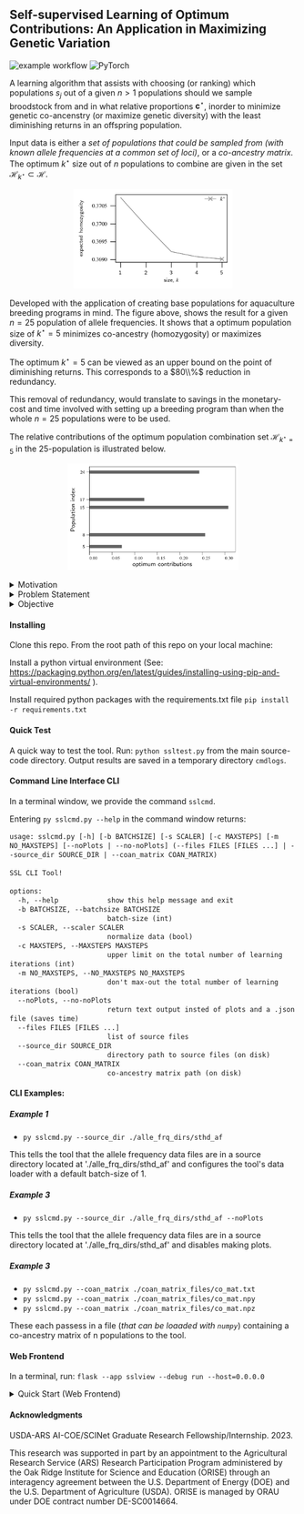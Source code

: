     
## Self-supervised Learning of Optimum Contributions: An Application in Maximizing Genetic Variation
![example workflow](https://github.com/delomast/maxFounderDiversity/actions/workflows/ci.yml/badge.svg?event=push)
![PyTorch](https://img.shields.io/badge/PyTorch-%23EE4C2C.svg?style=flat&logo=PyTorch&logoColor=red&labelColor=white)

A learning algorithm that assists with choosing (or ranking) which populations $s_j$ out of a given $n>1$ populations should we sample broodstock from and in what relative proportions $\mathbf{c}^\star$, inorder to minimize genetic co-ancenstry (or maximize genetic diversity) with the least diminishing returns in an offspring population. 

Input data is either a *set of populations that could be sampled from (with known allele frequencies at a common set of loci)*, or a *co-ancestry matrix*. The optimum ${k}^\star$ size out of $n$ populations to combine are given in the set $\mathcal{H}_{{k}^\star}\subset\mathcal{H}$.

<p align="center">
<picture>
  <source style="mix-blend-mode: luminosity;" media="(prefers-color-scheme: dark)" srcset="static/svdirs/dev-session/alle_frq_dirs/sthd_af/rdim1_plt.png" width="300">
  <source style="mix-blend-mode: luminosity;" media="(prefers-color-scheme: light)" srcset="static/svdirs/dev-session/alle_frq_dirs/sthd_af/rdim1_plt.png" width="300">
  <img style="mix-blend-mode: luminosity" src="static/svdirs/dev-session/alle_frq_dirs/sthd_af/rdim1_plt.png" width="280">
</picture>
<p>

Developed with the application of creating base populations for aquaculture breeding programs in mind. The figure above, shows the result for a given $n=25$ population of allele frequencies. It shows that a optimum population size of ${k}^\star=5$ minimizes co-ancestry (homozygosity) or maximizes diversity. 

The optimum ${k}^\star=5$ can be viewed as an upper bound on the point of diminishing returns. This corresponds to a $80\\%$ reduction in redundancy. 

This removal of redundancy, would translate to savings in the monetary-cost and time involved with setting up a breeding program than when the whole $n=25$ populations were to be used. 

The relative contributions of the optimum population combination set $\mathcal{H}_{{k}^\star=5}$ in the $25$-population is illustrated below. 
<p align="center">
<picture>
  <source style="mix-blend-mode: luminosity;" media="(prefers-color-scheme: dark)" srcset="static/svdirs/dev-session/alle_frq_dirs/sthd_af/ctrbs_bar.png" width="300">
  <source style="mix-blend-mode: luminosity;" media="(prefers-color-scheme: light)" srcset="static/svdirs/dev-session/alle_frq_dirs/sthd_af/ctrbs_bar.png" width="300">
  <img style="mix-blend-mode: luminosity;" src="static/svdirs/dev-session/alle_frq_dirs/sthd_af/ctrbs_bar.png" width="300">
</picture>
</p>


<details>
<summary>Motivation</summary>
Diversity of traits in living organisms is controlled by inherited genes. 
Therefore, the success of selective breeding tasks using genetic data predominant in the agricultural sciences is highly correlated with the degree of genetic variants present in the founding populations used for that breeding program. Today, genetic data can be digitally synthesized broadening the genetic variation range that can be obtained for founding a breeding program. A large number of populations, say $n \ge 50$ can now be surveyed as possible candidates that could be in the founder set.


Given a number of populations, $n$, we typically want to select $k\le n$ founding populations for a breeding program in a way that will maximize the genetic variation (or minimize the co-ancestry) of their offspring. For each $1 \le i\le n$ population, available information is a genomic dataset of allele frequencies for $l$ loci. 

</details>

<details>
  <summary>Problem Statement</summary>

  It is usually assumed that all available $n$ populations can be combined and sampled for use in the breeding program, that is, we choose $k=n$ populations. This plan was sensible about two decades ago when genotyping was expensive. In contrast, in recent times, large-scale genotyping data is cheaper to obtain.  However, choosing broodstock from all of the populations is likely redundant (diminishing returns).

  For optimum cost-effective planning, we would like to evaluate each possible $k$ founding set, where $1\le k\le n$, and pick a $k$ combination at which a further increase in $k$, starts to add little to the average genetic diversity in the group. For example, given a dataset of $n=20$ populations, we may find that choosing between $k=5$ to $k=8$ populations is sufficient to create a successful breeding program.

</details>

<details>
  <summary>Objective</summary>
  Here we present a self-supervised learning algorithm for efficiently solving large-scale problems of this nature. 
  
  Our tool assists with making the decision of which $k$ combination of the $n$ populations to choose and the relative proportion (or number) of broodstock from each? 
  
  Given known allele frequencies for $l$ loci in $n$ available populations. The goal of our learning algorithm is to both select a subset $k \le n$ populations and determine the relative proportion of individuals to select from each selected population in a way that maximizes the genetic variation of the given population-set, with the least diminishing return.
</details>

#### Installing
Clone this repo. From the root path of this repo on your local machine:

Install a python virtual environment (See: <a>https://packaging.python.org/en/latest/guides/installing-using-pip-and-virtual-environments/ </a>).

Install required python packages with the requirements.txt file `pip install -r requirements.txt`

#### Quick Test
A quick way to test the tool. Run: `python ssltest.py` from the main source-code directory.
Output results are saved in a temporary directory `cmdlogs`.

#### Command Line Interface CLI
In a terminal window, we provide the command ``sslcmd``. 

Entering ``py sslcmd.py --help`` in the command window returns:

```
usage: sslcmd.py [-h] [-b BATCHSIZE] [-s SCALER] [-c MAXSTEPS] [-m NO_MAXSTEPS] [--noPlots | --no-noPlots] (--files FILES [FILES ...] | --source_dir SOURCE_DIR | --coan_matrix COAN_MATRIX)

SSL CLI Tool!

options:
  -h, --help            show this help message and exit
  -b BATCHSIZE, --batchsize BATCHSIZE
                        batch-size (int)
  -s SCALER, --scaler SCALER
                        normalize data (bool)
  -c MAXSTEPS, --MAXSTEPS MAXSTEPS
                        upper limit on the total number of learning iterations (int)
  -m NO_MAXSTEPS, --NO_MAXSTEPS NO_MAXSTEPS
                        don't max-out the total number of learning iterations (bool)
  --noPlots, --no-noPlots
                        return text output insted of plots and a .json file (saves time)
  --files FILES [FILES ...]
                        list of source files
  --source_dir SOURCE_DIR
                        directory path to source files (on disk)
  --coan_matrix COAN_MATRIX
                        co-ancestry matrix path (on disk)
```
#### CLI Examples:

##### Example 1
- ``py sslcmd.py --source_dir ./alle_frq_dirs/sthd_af``

This tells the tool that the allele frequency data files are in a source directory located at './alle_frq_dirs/sthd_af' and configures the tool's data loader with a default batch-size of 1.

##### Example 3
- ``py sslcmd.py --source_dir ./alle_frq_dirs/sthd_af --noPlots``

This tells the tool that the allele frequency data files are in a source directory located at './alle_frq_dirs/sthd_af' and disables making plots.


##### Example 3
- ``py sslcmd.py --coan_matrix ./coan_matrix_files/co_mat.txt``
- ``py sslcmd.py --coan_matrix ./coan_matrix_files/co_mat.npy``
- ``py sslcmd.py --coan_matrix ./coan_matrix_files/co_mat.npz``

These each passess in a file (*that can be loaaded with `numpy`*) containing a co-ancestry matrix of n populations to the tool.

#### Web Frontend
In a terminal, run: 
`
flask --app sslview --debug run --host=0.0.0.0  
`
<details>
  <summary> Quick Start (Web Frontend) </summary>
  <div>
      To start learning. Choose a configuration. Upload your genetic dataset of $n$ populations with allele frequencies. Header of dataset should be of the common form below: <br><br>
    <table>
      <thead>
        <tr>
          <th>CHROM</th>
          <th>POS</th>
          <th>N_ALLELES</th>
          <th>N_CHR</th>
          <th>{ALLELE:FREQ}</th>
        </tr>
      </thead>
    </table>
    where <strong>CHROM</strong> is a chromosome name, <strong>POS</strong> is a position (loci) in that chromosome, <strong>N_ALLELES</strong> is the number of alleles, <strong>N_CHR</strong> is related to the sample size that was used to calculate the allele frequencies, <strong>{ALLELE:FREQ}</strong> is the dictionary of alleles and their frequencies. 
    
Each line of the $n$ input files should have the same chromosome name and position for all populations. We adopt this particular format of input file, since it can be easily generated from common genotype file formats with existing, widely used software.
  
</div>
</details>

#### Acknowledgments
USDA-ARS AI-COE/SCINet Graduate Research Fellowship/Internship. 2023.

This research was supported in part by an appointment to the Agricultural Research Service (ARS) Research Participation
Program administered by the Oak Ridge Institute for Science and Education (ORISE) through an interagency agreement between
the U.S. Department of Energy (DOE) and the U.S. Department of Agriculture (USDA). ORISE is managed by ORAU under DOE
contract number DE-SC0014664.









